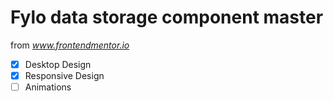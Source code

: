 # Fylo data storage component master

from *www.frontendmentor.io*

- [x] Desktop Design
- [x] Responsive Design
- [ ] Animations
